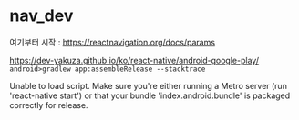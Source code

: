 # nav_dev

여기부터 시작 : https://reactnavigation.org/docs/params

https://dev-yakuza.github.io/ko/react-native/android-google-play/
```android>gradlew app:assembleRelease --stacktrace```

Unable to load script. Make sure you're either running a Metro server (run 'react-native start') or that your bundle 'index.android.bundle' is packaged correctly for release.

